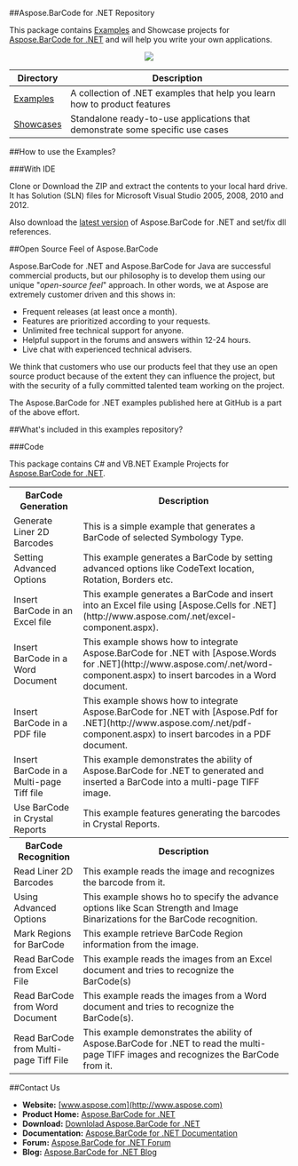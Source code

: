 ##Aspose.BarCode for .NET Repository

This package contains [Examples](https://github.com/asposebarcode/Aspose_BarCode_NET/tree/master/Examples) and Showcase projects for [Aspose.BarCode for .NET](http://www.aspose.com/.net/barcode-component.aspx) and will help you write your own applications.

<p align="center">

  <a title="Download complete Aspose.BarCode for .NET source code" href="https://github.com/asposebarcode/Aspose_BarCode_NET/archive/master.zip">
	<img src="https://raw.github.com/AsposeExamples/java-examples-dashboard/master/images/downloadZip-Button-Large.png" />
  </a>
</p>

Directory | Description
--------- | -----------
[Examples](https://github.com/asposebarcode/Aspose_BarCode_NET/tree/master/Examples)  | A collection of .NET examples that help you learn how to product features
[Showcases](https://github.com/asposebarcode/Aspose_BarCode_NET/tree/master/Showcases)  | Standalone ready-to-use applications that demonstrate some specific use cases

##How to use the Examples?

###With IDE

Clone or Download the ZIP and extract the contents to your local hard drive. It has Solution (SLN) files for Microsoft Visual Studio 2005, 2008, 2010 and 2012.

Also download the [latest version](http://www.aspose.com/community/files/51/.net-components/aspose.barcode-for-.net/default.aspx) of Aspose.BarCode for .NET and set/fix dll references.

##Open Source Feel of Aspose.BarCode

Aspose.BarCode for .NET and Aspose.BarCode for Java are successful commercial products, but our philosophy is to develop them using our unique "*open-source feel*" approach. In other words, we at Aspose are extremely customer driven and this shows in:

+ Frequent releases (at least once a month).
+ Features are prioritized according to your requests.
+ Unlimited free technical support for anyone.
+ Helpful support in the forums and answers within 12-24 hours.
+ Live chat with experienced technical advisers.

We think that customers who use our products feel that they use an open source product because of the extent they can influence the project, but with the security of a fully committed talented team working on the project.

The Aspose.BarCode for .NET examples published here at GitHub is a part of the above effort.

##What's included in this examples repository?

###Code

This package contains C# and VB.NET Example Projects for [Aspose.BarCode for .NET](http://www.aspose.com/categories/.net-components/aspose.barcode-for-.net/default.aspx).

<table>
  <tr><th>BarCode Generation<th>Description</th></tr>
  <tr><td>Generate Liner 2D Barcodes</td><td>This is a simple example that generates a BarCode of selected Symbology Type.</td></tr>
  <tr><td>Setting Advanced Options</td><td>This example generates a BarCode by setting advanced options like CodeText location, Rotation, Borders etc.</td></tr>
  <tr><td>Insert BarCode in an Excel file</td><td>This example generates a BarCode and insert into an Excel file using [Aspose.Cells for .NET](http://www.aspose.com/.net/excel-component.aspx).</td></tr>
  <tr><td>Insert BarCode in a Word Document</td><td>This example shows how to integrate Aspose.BarCode for .NET with [Aspose.Words for .NET](http://www.aspose.com/.net/word-component.aspx) to insert barcodes in a Word document.</td></tr>
  <tr><td>Insert BarCode in a PDF file</td><td>This example shows how to integrate Aspose.BarCode for .NET with [Aspose.Pdf for .NET](http://www.aspose.com/.net/pdf-component.aspx) to insert barcodes in a PDF document.</td></tr>
  <tr><td>Insert BarCode in a Multi-page Tiff file</td><td>This example demonstrates the ability of Aspose.BarCode for .NET to generated and inserted a BarCode into a multi-page TIFF image.</td></tr>
  <tr><td>Use BarCode in Crystal Reports</td><td>This example features generating the barcodes in Crystal Reports.</td></tr>
  
  <tr><th>BarCode Recognition<th>Description</th></tr>
  <tr><td>Read Liner 2D Barcodes</td><td>This example reads the image and recognizes the barcode from it.</td></tr>
  <tr><td>Using Advanced Options</td><td>This example shows ho to specify the advance options like Scan Strength and Image Binarizations for the BarCode recognition.</td></tr>
  <tr><td>Mark Regions for BarCode</td><td>This example retrieve BarCode Region information from the image.</td></tr>
  <tr><td>Read BarCode from Excel File</td><td>This example reads the images from an Excel document and tries to recognize the BarCode(s)</td></tr>
  <tr><td>Read BarCode from Word Document</td><td>This example reads the images from a Word document and tries to recognize the BarCode(s).</td></tr>
  <tr><td>Read BarCode from Multi-page Tiff File</td><td>This example demonstrates the ability of Aspose.BarCode for .NET to read the multi-page TIFF images and recognizes the BarCode from it.</td></tr>
</table>

##Contact Us

+ **Website:** [www.aspose.com](http://www.aspose.com)
+ **Product Home:** [Aspose.BarCode for .NET](http://www.aspose.com/.net/barcode-component.aspx)
+ **Download:** [Downlolad Aspose.BarCode for .NET](http://www.aspose.com/community/files/51/.net-components/aspose.barcode-for-.net/default.aspx)
+ **Documentation:** [Aspose.BarCode for .NET Documentation](http://www.aspose.com/docs/display/barcodenet/Home)
+ **Forum:** [Aspose.BarCode for .NET Forum](http://www.aspose.com/community/forums/aspose.barcode-product-family/193/showforum.aspx)
+ **Blog:** [Aspose.BarCode for .NET Blog](http://www.aspose.com/blogs/aspose-products/aspose-barcode-product-family.html)
 




